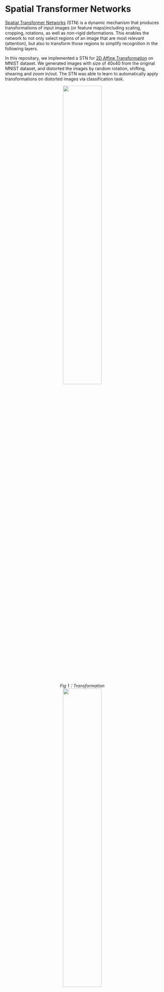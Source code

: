 # Spatial Transformer Networks

[Spatial Transformer Networks](https://arxiv.org/abs/1506.02025)  (STN) is a dynamic mechanism that produces transformations of input images (or feature maps)including  scaling, cropping, rotations, as well as non-rigid deformations. This enables the network to not only select regions of an image that are most relevant (attention), but also to transform those regions to simplify recognition in the following layers.

In this repositary, we implemented a STN for [2D Affine Transformation](https://en.wikipedia.org/wiki/Affine_transformation) on MNIST dataset. We generated images with size of 40x40 from the original MNIST dataset, and distorted the images by random rotation, shifting, shearing and zoom in/out. The STN was able to learn to automatically apply transformations on distorted images via classification task.


<div align="center">
    <img src="https://github.com/zsdonghao/Spatial-Transformer-Nets/blob/master/images/transform.jpeg" width="50%" height="50%"/>
    <br>  
    <em align="center">Fig 1：Transformation</em>  
</div>


<div align="center">
    <img src="https://github.com/zsdonghao/Spatial-Transformer-Nets/blob/master/images/network.jpeg" width="50%" height="50%"/>
    <br>  
    <em align="center">Fig 2：Network</em>  
</div>

<div align="center">
    <img src="https://github.com/zsdonghao/Spatial-Transformer-Nets/blob/master/images/formula.jpeg" width="50%" height="50%"/>
    <br>  
    <em align="center">Fig 3：Formula</em>  
</div>

## Result

After classification task, the STN is able to transform the distorted image in Fig 4 back to Fig 5.

<div align="center">
    <img src="https://github.com/zsdonghao/Spatial-Transformer-Nets/blob/master/images/before_stn.png" width="50%" height="50%"/>
    <br>  
    <em align="center">Fig 4: Input</em>  
</div>

<div align="center">
    <img src="https://github.com/zsdonghao/Spatial-Transformer-Nets/blob/master/images/after_stn.png" width="50%" height="50%"/>
    <br>  
    <em align="center">Fig 5: Output</em>  
</div>

